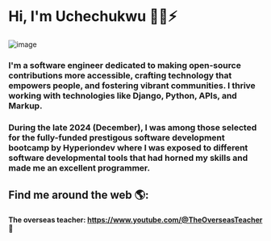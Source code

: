 # Hi, I'm Uchechukwu  👋🏾⚡

![image](https://github.com/user-attachments/assets/14d2eb52-c6e0-4959-9a9b-fc5dd8021c2b)

### I'm a software engineer dedicated to making open-source contributions more accessible, crafting technology that empowers people, and fostering vibrant communities. I thrive working with technologies like Django, Python, APIs, and Markup. 
### During the late 2024 (December), I was among those selected for the fully-funded prestigous software development bootcamp by Hyperiondev where I was exposed to different software developmental tools that had horned my skills and made me an excellent programmer.

## Find me around the web 🌎:
#### The overseas teacher: https://www.youtube.com/@TheOverseasTeacher 🏓


<!--
**asiauche/asiauche** is a ✨ _special_ ✨ repository because its `README.md` (this file) appears on your GitHub profile.

Here are some ideas to get you started:

- 🔭 I’m currently working on ...
- 🌱 I’m currently learning ...
- 👯 I’m looking to collaborate on ...
- 🤔 I’m looking for help with ...
- 💬 Ask me about ...
- 📫 How to reach me: ...
- 😄 Pronouns: ...
- ⚡ Fun fact: ...
-->
